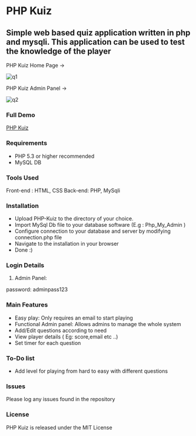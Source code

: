 # PHP Kuiz
## Simple web based quiz application written in php and mysqli. This application can be used to test the knowledge of the player



PHP Kuiz  Home Page ->

![q1](https://user-images.githubusercontent.com/16975766/28767646-1e855290-75f2-11e7-98c5-9d73128d2fed.png)


PHP Kuiz Admin Panel ->

![q2](https://user-images.githubusercontent.com/16975766/28767662-2f175ee6-75f2-11e7-99ce-d75edc39784f.png)


### Full Demo
[PHP Kuiz](https://www.youtube.com/watch?v=TwSz9bBSpbI)

### Requirements 

- PHP 5.3 or higher recommended 
- MySQL DB

### Tools Used
Front-end :  HTML, CSS
Back-end:   PHP, MySqli

### Installation
- Upload PHP-Kuiz to the directory of your choice.
- Import MySql Db file to your database software (E.g : Php_My_Admin )
- Configure connection to your database and server by modifying connection.php file
- Navigate to the installation in your browser
- Done :)

### Login Details

1. Admin Panel:

password:  adminpass123


### Main Features

- Easy play:  Only requires an email to start playing 
- Functional Admin panel:  Allows admins to manage the whole system
- Add/Edit questions according to need 
- View player details ( Eg: score,email etc ..) 
- Set timer for each question

### To-Do  list
- Add level for playing from hard to easy with different questions

### Issues

Please log any issues found in the repository 

### License
PHP Kuiz is released under the MIT License
